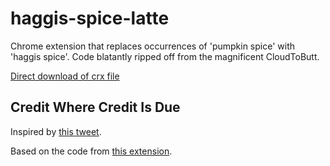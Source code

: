 haggis-spice-latte
==================

Chrome extension that replaces occurrences of 'pumpkin spice' with 'haggis
spice'. Code blatantly ripped off from the magnificent CloudToButt.

[Direct download of crx file](https://github.com/moss/haggis-spice-latte/blob/master/CloudToButt.crx?raw=true)

Credit Where Credit Is Due
--------------------------

Inspired by [this tweet](https://twitter.com/tithenai/status/648132019243773953).

Based on the code from [this extension](https://github.com/panicsteve/cloud-to-butt).
